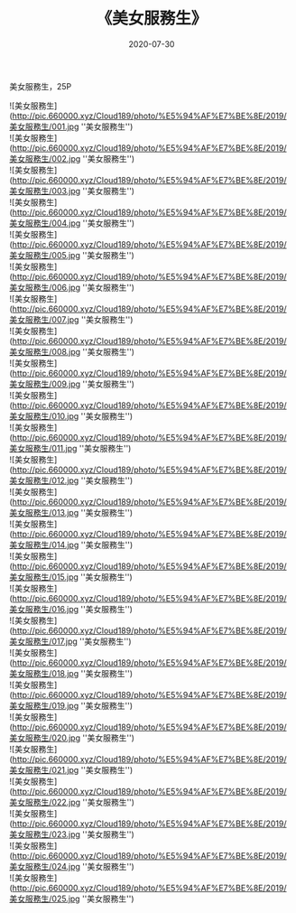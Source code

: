 ﻿---
layout: post
title:  《美女服務生》
date:   2020-07-30
img: http://pic.660000.xyz/Cloud189/photo/%E5%94%AF%E7%BE%8E/2019/美女服務生/000.jpg
categories: [美女, 清纯, 唯美]
---

美女服務生，25P

![美女服務生](http://pic.660000.xyz/Cloud189/photo/%E5%94%AF%E7%BE%8E/2019/美女服務生/001.jpg ''美女服務生'') <br>
![美女服務生](http://pic.660000.xyz/Cloud189/photo/%E5%94%AF%E7%BE%8E/2019/美女服務生/002.jpg ''美女服務生'') <br>
![美女服務生](http://pic.660000.xyz/Cloud189/photo/%E5%94%AF%E7%BE%8E/2019/美女服務生/003.jpg ''美女服務生'') <br>
![美女服務生](http://pic.660000.xyz/Cloud189/photo/%E5%94%AF%E7%BE%8E/2019/美女服務生/004.jpg ''美女服務生'') <br>
![美女服務生](http://pic.660000.xyz/Cloud189/photo/%E5%94%AF%E7%BE%8E/2019/美女服務生/005.jpg ''美女服務生'') <br>
![美女服務生](http://pic.660000.xyz/Cloud189/photo/%E5%94%AF%E7%BE%8E/2019/美女服務生/006.jpg ''美女服務生'') <br>
![美女服務生](http://pic.660000.xyz/Cloud189/photo/%E5%94%AF%E7%BE%8E/2019/美女服務生/007.jpg ''美女服務生'') <br>
![美女服務生](http://pic.660000.xyz/Cloud189/photo/%E5%94%AF%E7%BE%8E/2019/美女服務生/008.jpg ''美女服務生'') <br>
![美女服務生](http://pic.660000.xyz/Cloud189/photo/%E5%94%AF%E7%BE%8E/2019/美女服務生/009.jpg ''美女服務生'') <br>
![美女服務生](http://pic.660000.xyz/Cloud189/photo/%E5%94%AF%E7%BE%8E/2019/美女服務生/010.jpg ''美女服務生'') <br>
![美女服務生](http://pic.660000.xyz/Cloud189/photo/%E5%94%AF%E7%BE%8E/2019/美女服務生/011.jpg ''美女服務生'') <br>
![美女服務生](http://pic.660000.xyz/Cloud189/photo/%E5%94%AF%E7%BE%8E/2019/美女服務生/012.jpg ''美女服務生'') <br>
![美女服務生](http://pic.660000.xyz/Cloud189/photo/%E5%94%AF%E7%BE%8E/2019/美女服務生/013.jpg ''美女服務生'') <br>
![美女服務生](http://pic.660000.xyz/Cloud189/photo/%E5%94%AF%E7%BE%8E/2019/美女服務生/014.jpg ''美女服務生'') <br>
![美女服務生](http://pic.660000.xyz/Cloud189/photo/%E5%94%AF%E7%BE%8E/2019/美女服務生/015.jpg ''美女服務生'') <br>
![美女服務生](http://pic.660000.xyz/Cloud189/photo/%E5%94%AF%E7%BE%8E/2019/美女服務生/016.jpg ''美女服務生'') <br>
![美女服務生](http://pic.660000.xyz/Cloud189/photo/%E5%94%AF%E7%BE%8E/2019/美女服務生/017.jpg ''美女服務生'') <br>
![美女服務生](http://pic.660000.xyz/Cloud189/photo/%E5%94%AF%E7%BE%8E/2019/美女服務生/018.jpg ''美女服務生'') <br>
![美女服務生](http://pic.660000.xyz/Cloud189/photo/%E5%94%AF%E7%BE%8E/2019/美女服務生/019.jpg ''美女服務生'') <br>
![美女服務生](http://pic.660000.xyz/Cloud189/photo/%E5%94%AF%E7%BE%8E/2019/美女服務生/020.jpg ''美女服務生'') <br>
![美女服務生](http://pic.660000.xyz/Cloud189/photo/%E5%94%AF%E7%BE%8E/2019/美女服務生/021.jpg ''美女服務生'') <br>
![美女服務生](http://pic.660000.xyz/Cloud189/photo/%E5%94%AF%E7%BE%8E/2019/美女服務生/022.jpg ''美女服務生'') <br>
![美女服務生](http://pic.660000.xyz/Cloud189/photo/%E5%94%AF%E7%BE%8E/2019/美女服務生/023.jpg ''美女服務生'') <br>
![美女服務生](http://pic.660000.xyz/Cloud189/photo/%E5%94%AF%E7%BE%8E/2019/美女服務生/024.jpg ''美女服務生'') <br>
![美女服務生](http://pic.660000.xyz/Cloud189/photo/%E5%94%AF%E7%BE%8E/2019/美女服務生/025.jpg ''美女服務生'') <br>
